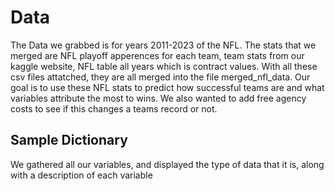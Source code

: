 # Data 

The Data we grabbed is for years 2011-2023 of the NFL. The stats that we merged are NFL playoff apperences for each team, team stats from our kaggle website, NFL table all years which is contract values. With all these csv files attatched, they are all merged into the file merged_nfl_data. Our goal is to use these NFL stats to predict how successful teams are and what variables attribute the most to wins. We also wanted to add free agency costs to see if this changes a teams record or not. 

## Sample Dictionary

We gathered all our variables, and displayed the type of data that it is, along with a description of each variable